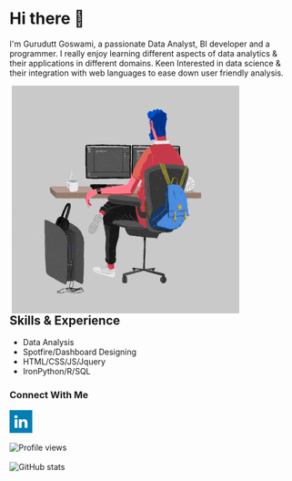 # Hi there 👋

I'm Gurudutt Goswami, a passionate Data Analyst, BI developer and a programmer. I really enjoy learning different aspects of data analytics & their applications in different domains. Keen Interested in data science & their integration with web languages to ease down user friendly analysis.

<img alt="fun" align="right" src="https://github.com/Gurudutt-Goswami/Gurudutt-Goswami/blob/main/giphy.gif" height="400px" style="margin-right:100px"/> 

## Skills & Experience 
* Data Analysis
* Spotfire/Dashboard Designing  
* HTML/CSS/JS/Jquery
* IronPython/R/SQL



<!--
<img alt="fun" align="right" src="https://github.com/Gurudutt-Goswami/Gurudutt-Goswami/blob/main/giphy%20(1).gif" height="370px" style="margin-right:100px"/> 
<img alt="fun" align="" src="https://github.com/Gurudutt-Goswami/Gurudutt-Goswami/blob/main/giphy%20(2).gif" height="250px" style="margin-right:100px"/> 
<img alt="fun" align="" src="https://github.com/Gurudutt-Goswami/Gurudutt-Goswami/blob/main/giphy%20(3).gif" height="250px" style="margin-right:100px"/> 
<img alt="fun" align="" src="https://github.com/Gurudutt-Goswami/Gurudutt-Goswami/blob/main/giphy%20(4).gif" height="370px" style="margin-right:100px"/> -->

<!--<img alt="fun1" align="left" src="https://github.com/Gurudutt-Goswami/Gurudutt-Goswami/blob/main/14gn.gif" />-->

### Connect With Me 
[<img src='https://github.com/Gurudutt-Goswami/Gurudutt-Goswami/blob/main/647549.png' height='40'>](https://www.linkedin.com/in/gurudutt-goswami-3a7031b2/)  

![Profile views](https://gpvc.arturio.dev/Gurudutt-Goswami)  
<br/>
![GitHub stats](https://github-readme-stats.vercel.app/api?username=Gurudutt-Goswami&show_icons=true&theme=radical)


<!--

Here are some ideas to get you started:

- 🔭 I’m currently working on ...
- 🌱 I’m currently learning ...
- 👯 I’m looking to collaborate on ...
- 🤔 I’m looking for help with ...
- 💬 Ask me about ...
- 📫 How to reach me: ...
- 😄 Pronouns: ...
- ⚡ Fun fact: ...
-->
